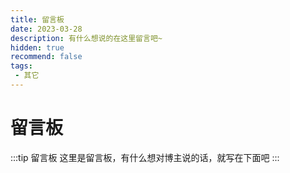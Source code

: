 ```yaml
---
title: 留言板
date: 2023-03-28
description: 有什么想说的在这里留言吧~
hidden: true
recommend: false
tags:
 - 其它
---
```

# 留言板
:::tip 留言板
这里是留言板，有什么想对博主说的话，就写在下面吧
:::